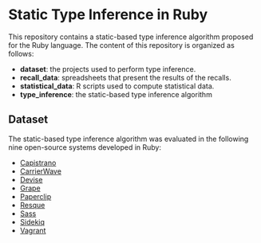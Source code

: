 # Static Type Inference in Ruby
This repository contains a static-based type inference algorithm proposed for the Ruby language. The
content of this repository is organized as follows:
- **dataset**: the projects used to perform type inference.
- **recall_data**: spreadsheets that present the results of the recalls.
- **statistical_data**: R scripts used to compute statistical data.
- **type_inference**: the static-based type inference algorithm

## Dataset
The static-based type inference algorithm was evaluated in the following nine open-source systems developed in Ruby:
- [Capistrano](https://github.com/sergiotp/Static-Type-Inference-in-Ruby/blob/master/dataset/capistrano-8a33c00f975905bfa25364a264d5f147ae1626bd.zip)
- [CarrierWave](https://github.com/sergiotp/Static-Type-Inference-in-Ruby/blob/master/dataset/carrierwave-6c5941fd06d10aa545364a1be8fd26e314fff36b.zip)
- [Devise](https://github.com/sergiotp/Static-Type-Inference-in-Ruby/blob/master/dataset/devise-4c3838bb759ec741558ecf86bd6cf01465043e4c.zip)
- [Grape](https://github.com/sergiotp/Static-Type-Inference-in-Ruby/blob/master/dataset/grape-9d3dcf7b1692fc65d02587478c56d2cd767cb435.zip)
- [Paperclip](https://github.com/sergiotp/Static-Type-Inference-in-Ruby/blob/master/dataset/paperclip-7c81e7813e75950d111885b44d33c08358e5e46c.zip)
- [Resque](https://github.com/sergiotp/Static-Type-Inference-in-Ruby/blob/master/dataset/resque-c295da9de0034b20ce79600e9f54fb279695f522.zip)
- [Sass](https://github.com/sergiotp/Static-Type-Inference-in-Ruby/blob/master/dataset/sass-64c5c111c04feaa91428e7d03eb6d4284e6a2d64.zip)
- [Sidekiq](https://github.com/sergiotp/Static-Type-Inference-in-Ruby/blob/master/dataset/sidekiq-749fe550296fc9407c374a209b1f8aa098a7becf.zip)
- [Vagrant](https://github.com/sergiotp/Static-Type-Inference-in-Ruby/blob/master/dataset/vagrant-04891886c4f79f6a60ad35725061a5234f277765.zip)



